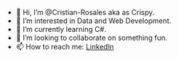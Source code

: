 - 👋 Hi, I’m @Cristian-Rosales aka as Crispy.
- 👀 I’m interested in Data and Web Development.
- 🌱 I’m currently learning C#.
- 💞️ I’m looking to collaborate on something fun.
- 📫 How to reach me: [LinkedIn](https://www.linkedin.com/in/cristianmrosales/) 

<!---
Cristian-Rosales/Cristian-Rosales is a ✨ special ✨ repository because its `README.md` (this file) appears on your GitHub profile.
You can click the Preview link to take a look at your changes.
--->
